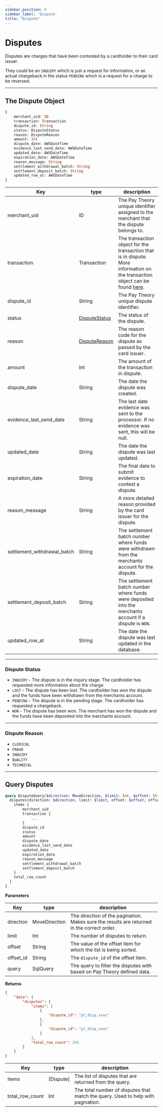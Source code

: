 ```yaml
---
sidebar_position: 8
sidebar_label: 'Dispute'
title: "Dispute"
---
```


# Disputes

Disputes are charges that have been contested by a cardholder to their card issuer.

They could be an `INQUIRY` which is just a request for information, or an actual chargeback in the status `PENDING` which is a request for a charge to be reversed.

***
## The Dispute Object

```graphql
{
    merchant_uid: ID
    transaction: Transaction
    dispute_id: String
    status: DisputeStatus
    reason: DisputeReason
    amount: Int
    dispute_date: AWSDateTime
    evidence_last_send_date: AWSDateTime
    updated_date: AWSDateTime
    expiration_date: AWSDateTime
    reason_message: String
    settlement_withdrawal_batch: String
    settlement_deposit_batch: String
    updated_row_at: AWSDateTime
}
```

|Key                | type                             | description                                                                                                                                 |
|-------------------|----------------------------------|---------------------------------------------------------------------------------------------------------------------------------------------|
|merchant_uid       | ID                               | The Pay Theory unique identifier assigned to the merchant that the dispute belongs to.                                                      |
|transaction        | Transaction                      | The transaction object for the transaction that is in dispute. More information on the transaction object can be found [here](transaction). |
|dispute_id         | String                           | The Pay Theory unique dispute identifier.                                                                                                   |
|status             | [DisputeStatus](#dispute-status) | The status of the dispute.                                                                                                                  |
|reason             | [DisputeReason](#dispute-reason) | The reason code for the dispute as passed by the card issuer.                                                                               |
|amount             | Int                              | The amount of the transaction in dispute.                                                                                                   |
|dispute_date       | String                           | The date the dispute was created.                                                                                                           |
|evidence_last_send_date| String                           | The last date evidence was sent to the processor. If no evidence was sent, this will be null.                                               |
|updated_date       | String                           | The date the dispute was last updated.                                                                                                      |
|expiration_date    | String                           | The final date to submit evidence to contest a dispute.                                                                                     |
|reason_message     | String                           | A more detailed reason provided by the card issuer for the dispute.                                                                         |
|settlement_withdrawal_batch| String                           | The settlement batch number where funds were withdrawn from the merchants account for the dispute.                                          |
|settlement_deposit_batch| String                           | The settlement batch number where funds were deposited into the merchants account if a dispute is `WON`.                                    |
|updated_row_at     | String                           | The date the dispute was last updated in the database.                                                                                      |

***
### Dispute Status

- `INQUIRY` - The dispute is in the inquiry stage. The cardholder has requested more information about the charge.
- `LOST` - The dispute has been lost. The cardholder has won the dispute and the funds have been withdrawn from the merchants account.
- `PENDING` - The dispute is in the pending stage. The cardholder has requested a chargeback.
- `WON` - The dispute has been won. The merchant has won the dispute and the funds have been deposited into the merchants account.

***
### Dispute Reason

- `CLERICAL`
- `FRAUD`
- `INQUIRY`
- `QUALITY`
- `TECHNICAL`

***
## Query Disputes

```graphql
query DisputeQuery($direction: MoveDirection, $limit: Int, $offset: String, $offset_id: String, $query: SqlQuery) {
  disputes(direction: $direction, limit: $limit, offset: $offset, offset_id: $offset_id, query: $query) {
    items {
        merchant_uid
        transaction {
            ...
        }
        dispute_id
        status
        amount
        dispute_date
        evidence_last_send_date
        updated_date
        expiration_date
        reason_message
        settlement_withdrawal_batch
        settlement_deposit_batch
    }
    total_row_count
  }
}
```

**Parameters**

|Key                |type         |       description                     |
|-------------------|-------------|---------------------------------------|
|direction          |MoveDirection|The direction of the pagination. Makes sure the results are returned in the correct order.|
|limit              |Int          |The number of disputes to return.|
|offset             |String       |The value of the offset item for which the list is being sorted.|
|offset_id          |String       |The `dispute_id` of the offset item.|
|query              |SqlQuery  |The query to filter the disputes with based on Pay Theory defined data.|


**Returns**
```json
{
    "data": {
        "disputes": {
            "items": [
                {
                    "dispute_id": "pt_disp_xxxx"
                },
                {
                    "dispute_id": "pt_disp_xxxx"
                }
            ],
            "total_row_count": 256
        }
    }
}
```
|Key                |type         |       description                     |
|-------------------|-------------|---------------------------------------|
|items              |[Dispute]    |The list of disputes that are returned from the query.|
|total_row_count    |Int          |The total number of disputes that match the query. Used to help with pagination.|
